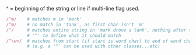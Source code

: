 ^ = beginning of the string or line if multi-line flag used.
```ruby
/^m/	# matches m in 'mark'
/^m/	# no match in 'tank', as first char isn't 'm'
/^/		# matches entire string in 'mark drove a tank', nothing after the
		# '^' to define what it should match
/^\w+/	# matches from start (if start is word char) to end of word chars
        # (e.g. a '^' can be used with other classes...etc)
```
